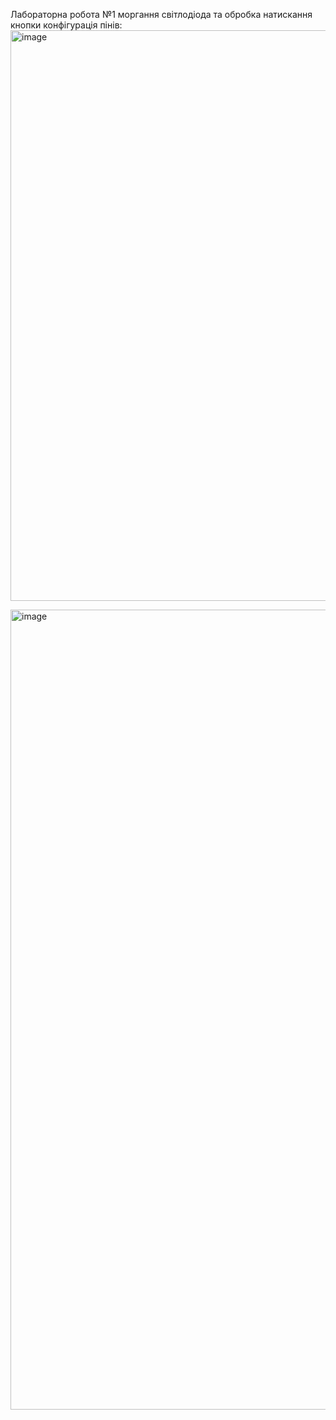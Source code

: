 Лабораторна робота №1 
моргання світлодіода та обробка натискання кнопки
конфігурація пінів:
<img width="1709" height="913" alt="image" src="https://github.com/user-attachments/assets/0bac6041-89fa-4588-9fb5-0bba9196c8fd" />

<img width="960" height="1280" alt="image" src="https://github.com/user-attachments/assets/f41bcdae-50c4-40c2-8750-fce9752139b2" />
